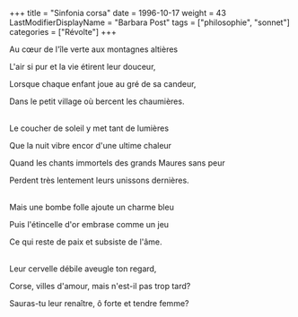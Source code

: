 +++
title = "Sinfonia corsa"
date = 1996-10-17
weight = 43
LastModifierDisplayName = "Barbara Post"
tags = ["philosophie", "sonnet"]
categories = ["Révolte"]
+++

Au cœur de l'île verte aux montagnes altières

L'air si pur et la vie étirent leur douceur,

Lorsque chaque enfant joue au gré de sa candeur,

Dans le petit village où bercent les chaumières.

 \
Le coucher de soleil y met tant de lumières

Que la nuit vibre encor d'une ultime chaleur

Quand les chants immortels des grands Maures sans peur

Perdent très lentement leurs unissons dernières.

 \
Mais une bombe folle ajoute un charme bleu

Puis l'étincelle d'or embrase comme un jeu

Ce qui reste de paix et subsiste de l'âme.

 \
Leur cervelle débile aveugle ton regard,

Corse, villes d'amour, mais n'est-il pas trop tard?

Sauras-tu leur renaître, ô forte et tendre femme?
